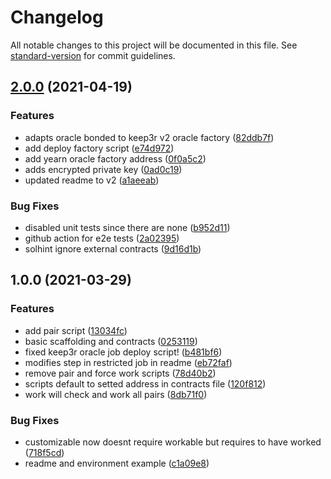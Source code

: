 # Changelog

All notable changes to this project will be documented in this file. See [standard-version](https://github.com/conventional-changelog/standard-version) for commit guidelines.

## [2.0.0](https://github.com/lbertenasco/keep3r-oracle/compare/v1.0.0...v2.0.0) (2021-04-19)

### Features

- adapts oracle bonded to keep3r v2 oracle factory ([82ddb7f](https://github.com/lbertenasco/keep3r-oracle/commit/82ddb7f6318e4bf73babac39406b200321f8ec3d))
- add deploy factory script ([e74d972](https://github.com/lbertenasco/keep3r-oracle/commit/e74d97288eb2cb30c3c6b8c3f89b12e04d9d3fc2))
- add yearn oracle factory address ([0f0a5c2](https://github.com/lbertenasco/keep3r-oracle/commit/0f0a5c21a4d85c8be78f48f4c247e6d0a08e3713))
- adds encrypted private key ([0ad0c19](https://github.com/lbertenasco/keep3r-oracle/commit/0ad0c19181d9ae0d201bfe4caf75c90561b9ab4b))
- updated readme to v2 ([a1aeeab](https://github.com/lbertenasco/keep3r-oracle/commit/a1aeeab2bc6c1698396d8c0f0ee2d5451724d13c))

### Bug Fixes

- disabled unit tests since there are none ([b952d11](https://github.com/lbertenasco/keep3r-oracle/commit/b952d117bfc6f77dc86e9ae3b47e99c8051d3cc2))
- github action for e2e tests ([2a02395](https://github.com/lbertenasco/keep3r-oracle/commit/2a02395135c39050534d342fd98e7a9fdead51bd))
- solhint ignore external contracts ([9d16d1b](https://github.com/lbertenasco/keep3r-oracle/commit/9d16d1b69aeece45c4b3bb017697147630d34eee))

## 1.0.0 (2021-03-29)

### Features

- add pair script ([13034fc](https://github.com/lbertenasco/keep3r-oracle/commit/13034fc9f31e4b5a90bec28715780f5c895480f2))
- basic scaffolding and contracts ([0253119](https://github.com/lbertenasco/keep3r-oracle/commit/02531190125fbb3aadc43ee0bb0726b11208cb21))
- fixed keep3r oracle job deploy script! ([b481bf6](https://github.com/lbertenasco/keep3r-oracle/commit/b481bf6c0a881f3f9106fbf6df5a1216e4ca97c3))
- modifies step in restricted job in readme ([eb72faf](https://github.com/lbertenasco/keep3r-oracle/commit/eb72fafc5412c5385a06dacfd276da97d521e6e9))
- remove pair and force work scripts ([78d40b2](https://github.com/lbertenasco/keep3r-oracle/commit/78d40b20f9af7f07b3106f945062a83f0e632195))
- scripts default to setted address in contracts file ([120f812](https://github.com/lbertenasco/keep3r-oracle/commit/120f8120648696da19a9d13befda4ddd9385b358))
- work will check and work all pairs ([8db71f0](https://github.com/lbertenasco/keep3r-oracle/commit/8db71f0ad272ec7fb2e5e200cfd62650036c73a3))

### Bug Fixes

- customizable now doesnt require workable but requires to have worked ([718f5cd](https://github.com/lbertenasco/keep3r-oracle/commit/718f5cd9ca4b954ed3e7e07d82d776c494f1446a))
- readme and environment example ([c1a09e8](https://github.com/lbertenasco/keep3r-oracle/commit/c1a09e860a30c34fe1563f82b01de71fd217ea23))
